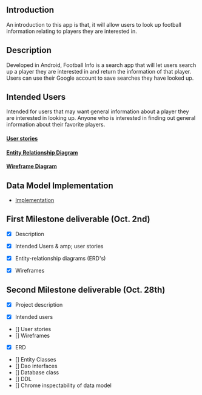 ## Introduction
An introduction to this app is that, it will allow users to
look up football information relating to players they are interested in.

## Description
Developed in Android, Football Info is a search app that will let users search up a player
they are interested in and return the information of that player. Users can use
their Google account to save searches they have looked up.

## Intended Users
Intended for users that may want general information about a player
they are interested in looking up. Anyone who is interested in finding out
general information about their favorite players.

#### [User stories](docs/user-stories.md)

#### [Entity Relationship Diagram](docs/erd.md)

#### [Wireframe Diagram](docs/wireframe.md)


## Data Model Implementation

* [Implementation](docs/datamodelimplementation.md)

## First Milestone deliverable (Oct. 2nd)

* [x] Description

* [x] Intended Users & amp; user stories

* [x] Entity-relationship diagrams (ERD's)

* [x] Wireframes

## Second Milestone deliverable (Oct. 28th) 

* [x] Project description 

* [x] Intended users
* [] User stories
* [] Wireframes
* [x] ERD
* [] Entity Classes
* [] Dao interfaces
* [] Database class
* [] DDL
* [] Chrome inspectability of data model
